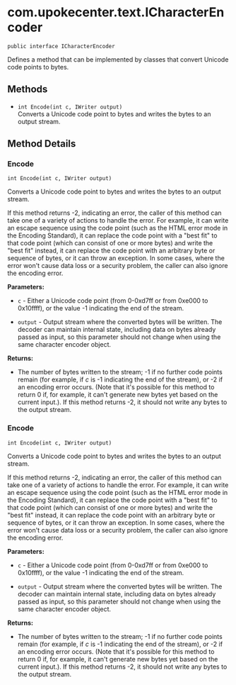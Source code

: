 # com.upokecenter.text.ICharacterEncoder

    public interface ICharacterEncoder

Defines a method that can be implemented by classes that convert Unicode
 code points to bytes.

## Methods

* `int Encode(int c,
      IWriter output)`<br>
 Converts a Unicode code point to bytes and writes the bytes to an output
 stream.

## Method Details

### Encode
    int Encode(int c, IWriter output)
Converts a Unicode code point to bytes and writes the bytes to an output
 stream. <p>If this method returns -2, indicating an error, the caller
 of this method can take one of a variety of actions to handle the
 error. For example, it can write an escape sequence using the code
 point (such as the HTML error mode in the Encoding Standard), it can
 replace the code point with a "best fit" to that code point (which
 can consist of one or more bytes) and write the "best fit" instead,
 it can replace the code point with an arbitrary byte or sequence of
 bytes, or it can throw an exception. In some cases, where the error
 won't cause data loss or a security problem, the caller can also
 ignore the encoding error.</p>

**Parameters:**

* <code>c</code> - Either a Unicode code point (from 0-0xd7ff or from 0xe000 to
 0x10ffff), or the value -1 indicating the end of the stream.

* <code>output</code> - Output stream where the converted bytes will be written. The
 decoder can maintain internal state, including data on bytes already
 passed as input, so this parameter should not change when using the
 same character encoder object.

**Returns:**

* The number of bytes written to the stream; -1 if no further code
 points remain (for example, if _c_ is -1 indicating the end of the
 stream), or -2 if an encoding error occurs. (Note that it's possible
 for this method to return 0 if, for example, it can't generate new
 bytes yet based on the current input.). If this method returns -2, it
 should not write any bytes to the output stream.

### Encode
    int Encode(int c, IWriter output)
Converts a Unicode code point to bytes and writes the bytes to an output
 stream. <p>If this method returns -2, indicating an error, the caller
 of this method can take one of a variety of actions to handle the
 error. For example, it can write an escape sequence using the code
 point (such as the HTML error mode in the Encoding Standard), it can
 replace the code point with a "best fit" to that code point (which
 can consist of one or more bytes) and write the "best fit" instead,
 it can replace the code point with an arbitrary byte or sequence of
 bytes, or it can throw an exception. In some cases, where the error
 won't cause data loss or a security problem, the caller can also
 ignore the encoding error.</p>

**Parameters:**

* <code>c</code> - Either a Unicode code point (from 0-0xd7ff or from 0xe000 to
 0x10ffff), or the value -1 indicating the end of the stream.

* <code>output</code> - Output stream where the converted bytes will be written. The
 decoder can maintain internal state, including data on bytes already
 passed as input, so this parameter should not change when using the
 same character encoder object.

**Returns:**

* The number of bytes written to the stream; -1 if no further code
 points remain (for example, if _c_ is -1 indicating the end of the
 stream), or -2 if an encoding error occurs. (Note that it's possible
 for this method to return 0 if, for example, it can't generate new
 bytes yet based on the current input.). If this method returns -2, it
 should not write any bytes to the output stream.
